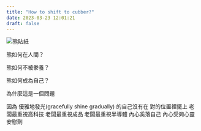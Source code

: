 ```yaml
---
title: "How to shift to cubber?"
date: 2023-03-23 12:01:21
draft: false
---
```


![熊貼紙](../img/P_20230324_090541.jpg "Happy Bear")


熊如何在人間？

熊如何不被豢養？

熊如何成為自己？

為什麼這是一個問題

因為
優雅地發光(gracefully shine gradually)
的自己沒有在
對的位置裡擺上
老闆最重視高科技
老闆最重視成品
老闆最重視半導體
內心奚落自己
內心受夠心靈安慰劑



